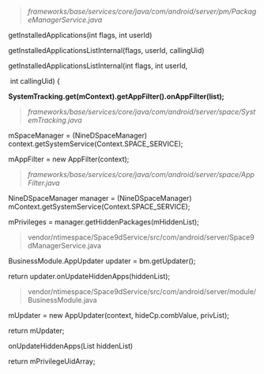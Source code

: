 > *frameworks/base/services/core/java/com/android/server/pm/PackageManagerService.java*

getInstalledApplications(int flags, int userId)

getInstalledApplicationsListInternal(flags, userId, callingUid)

getInstalledApplicationsListInternal(int flags, int userId,

​      int callingUid) {

**SystemTracking.get(mContext).getAppFilter().onAppFilter(list);**

> *frameworks/base/services/core/java/com/android/server/space/SystemTracking.java*

mSpaceManager = (NineDSpaceManager) context.getSystemService(Context.SPACE_SERVICE);

mAppFilter = new AppFilter(context);

> *frameworks/base/services/core/java/com/android/server/space/AppFilter.java*

NineDSpaceManager manager = (NineDSpaceManager) mContext.getSystemService(Context.SPACE_SERVICE);

mPrivileges = manager.getHiddenPackages(mHiddenList);

> vendor/ntimespace/Space9dService/src/com/android/server/Space9dManagerService.java

BusinessModule.AppUpdater updater = bm.getUpdater();

return updater.onUpdateHiddenApps(hiddenList);

> vendor/ntimespace/Space9dService/src/com/android/server/module/BusinessModule.java

mUpdater = new AppUpdater(context, hideCp.combValue, privList);

return mUpdater;

onUpdateHiddenApps(List<String> hiddenList)

return mPrivilegeUidArray;